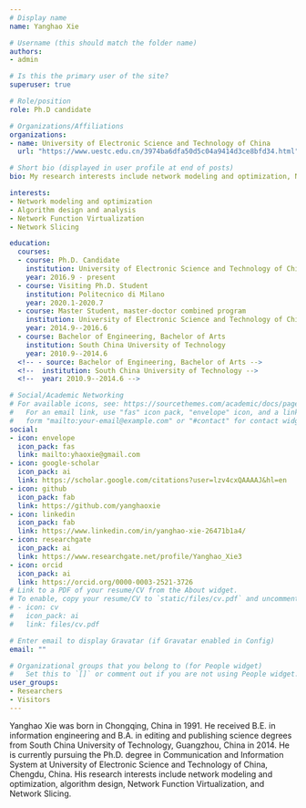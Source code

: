 ```yaml
---
# Display name
name: Yanghao Xie

# Username (this should match the folder name)
authors:
- admin

# Is this the primary user of the site?
superuser: true

# Role/position
role: Ph.D candidate

# Organizations/Affiliations
organizations:
- name: University of Electronic Science and Technology of China
  url: "https://www.uestc.edu.cn/3974ba6dfa50d5c04a9414d3ce8bfd34.html"

# Short bio (displayed in user profile at end of posts)
bio: My research interests include network modeling and optimization, Network Function Virtualization, Network Slicing.

interests:
- Network modeling and optimization
- Algorithm design and analysis
- Network Function Virtualization
- Network Slicing

education:
  courses:
  - course: Ph.D. Candidate
    institution: University of Electronic Science and Technology of China
    year: 2016.9 - present
  - course: Visiting Ph.D. Student
    institution: Politecnico di Milano
    year: 2020.1-2020.7
  - course: Master Student, master-doctor combined program
    institution: University of Electronic Science and Technology of China
    year: 2014.9--2016.6
  - course: Bachelor of Engineering, Bachelor of Arts
    institution: South China University of Technology
    year: 2010.9--2014.6
  <!-- - source: Bachelor of Engineering, Bachelor of Arts -->
  <!-- 	institution: South China University of Technology -->
  <!-- 	year: 2010.9--2014.6 -->

# Social/Academic Networking
# For available icons, see: https://sourcethemes.com/academic/docs/page-builder/#icons
#   For an email link, use "fas" icon pack, "envelope" icon, and a link in the
#   form "mailto:your-email@example.com" or "#contact" for contact widget.
social:
- icon: envelope
  icon_pack: fas
  link: mailto:yhaoxie@gmail.com
- icon: google-scholar
  icon_pack: ai
  link: https://scholar.google.com/citations?user=lzv4cxQAAAAJ&hl=en
- icon: github
  icon_pack: fab
  link: https://github.com/yanghaoxie
- icon: linkedin
  icon_pack: fab
  link: https://www.linkedin.com/in/yanghao-xie-26471b1a4/
- icon: researchgate
  icon_pack: ai
  link: https://www.researchgate.net/profile/Yanghao_Xie3
- icon: orcid
  icon_pack: ai
  link: https://orcid.org/0000-0003-2521-3726
# Link to a PDF of your resume/CV from the About widget.
# To enable, copy your resume/CV to `static/files/cv.pdf` and uncomment the lines below.
# - icon: cv
#   icon_pack: ai
#   link: files/cv.pdf

# Enter email to display Gravatar (if Gravatar enabled in Config)
email: ""

# Organizational groups that you belong to (for People widget)
#   Set this to `[]` or comment out if you are not using People widget.
user_groups:
- Researchers
- Visitors
---
```


  Yanghao Xie was born in Chongqing, China in 1991. He received B.E. in information engineering and B.A. in editing and publishing science degrees from South China University of Technology, Guangzhou, China in 2014. He is currently pursuing the Ph.D. degree in Communication and Information System at University of Electronic Science and Technology of China, Chengdu, China. His research interests include network modeling and optimization, algorithm design, Network Function Virtualization, and Network Slicing.
